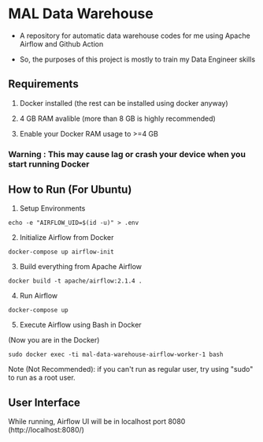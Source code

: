 # MAL Data Warehouse
- A repository for automatic data warehouse codes for me using Apache Airflow and Github Action 

- So, the purposes of this project is mostly to train my Data Engineer skills

## Requirements 

1. Docker installed (the rest can be installed  using docker anyway)

2. 4 GB RAM avalible (more than 8 GB is highly recommended)

3. Enable your Docker RAM usage to >=4 GB 

### Warning : This may cause lag or crash your device when you start running Docker


## How to Run (For Ubuntu)

1. Setup Environments

```
echo -e "AIRFLOW_UID=$(id -u)" > .env
```

2. Initialize Airflow from Docker

```
docker-compose up airflow-init
```

3. Build everything from Apache Airflow

```
docker build -t apache/airflow:2.1.4 .
```

4. Run Airflow

```
docker-compose up
```

5. Execute Airflow using Bash in Docker

(Now you are in the Docker)

```
sudo docker exec -ti mal-data-warehouse-airflow-worker-1 bash
```

Note (Not Recommended): if you can't run as regular user, try using "sudo" to run as a root user.



## User Interface 

While running, Airflow UI will be in localhost port 8080 (http://localhost:8080/)
